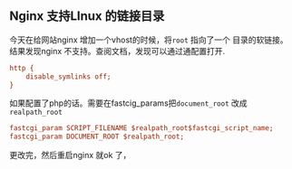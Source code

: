 ## Nginx 支持LInux 的链接目录

今天在给网站nginx 增加一个vhost的时候，将`root` 指向了一个 目录的软链接。结果发现nginx 不支持。查阅文档，发现可以通过通配置打开. 

```ini
http {
    disable_symlinks off;
}
```



如果配置了php的话。需要在fastcig_params把`document_root` 改成` realpath_root`

```ini
fastcgi_param SCRIPT_FILENAME $realpath_root$fastcgi_script_name;
fastcgi_param DOCUMENT_ROOT $realpath_root;
```

更改完，然后重启nginx 就ok 了，